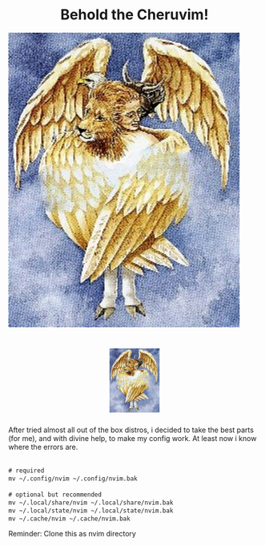 
<h1 align="center">Behold the Cheruvim!</h1>

![logo](assets/logo.jpg)
<h1 align="center"><img src="assets/logo.jpg" alt= “logo” width="20%" height="20%" aling="center"></h1>

After tried almost all out of the box distros, i decided to take the best parts (for me), and with divine help,
 to make my config work. At least now i know where the errors are. 



```

# required
mv ~/.config/nvim ~/.config/nvim.bak

# optional but recommended
mv ~/.local/share/nvim ~/.local/share/nvim.bak
mv ~/.local/state/nvim ~/.local/state/nvim.bak
mv ~/.cache/nvim ~/.cache/nvim.bak

```

Reminder: 
Clone this as nvim directory 
